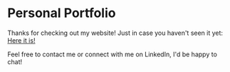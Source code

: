 # Personal Portfolio 

Thanks for checking out my website! Just in case you haven't seen it yet: <a href="https://pangpangguy.github.io">Here it is!</a>

Feel free to contact me or connect with me on LinkedIn, I'd be happy to chat!
